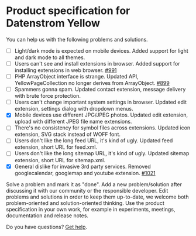 # Product specification for Datenstrom Yellow

You can help us with the following problems and solutions.

- [ ] Light/dark mode is expected on mobile devices. Added support for light and dark mode to all themes.                      
- [ ] Users can't see and install extensions in browser. Added support for installing extensions in web browser. [#991](https://github.com/datenstrom/community/discussions/991)
- [ ] PHP ArrayObject interface is strange. Updated API, YellowPageCollection no longer derives from ArrayObject. [#899](https://github.com/datenstrom/community/discussions/899)
- [ ] Spammers gonna spam. Updated contact extension, message delivery with brute force protection.  
- [ ] Users can't change important system settings in browser. Updated edit extension, settings dialog with dropdown menus.
- [x] Mobile devices use different JPG/JPEG photos. Updated edit extension, upload with different JPEG file name extensions.
- [ ] There's no consistency for symbol files across extensions. Updated icon extension, SVG stack instead of WOFF font.                   
- [ ] Users don't like the long feed URL, it's kind of ugly. Updated feed extension, short URL for feed.xml.                       
- [ ] Users don't like the long sitemap URL, it's kind of ugly. Updated sitemap extension, short URL for sitemap.xml.                 
- [x] General dislike for invasive 3rd party services. Removed googlecalendar, googlemap and youtube extension. [#1021](https://github.com/datenstrom/community/discussions/1021)

Solve a problem and mark it as "done". Add a new problem/solution after discussing it with our community or the responsible developer. Edit problems and solutions in order to keep them up-to-date, we welcome both problem-oriented and solution-oriented thinking. Use the product specification in your own work, for example in experiments, meetings, documentation and release notes.

Do you have questions? [Get help](https://datenstrom.se/yellow/help/).
